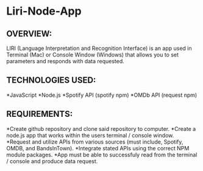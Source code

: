 # Liri-Node-App

## **OVERVIEW**: 
LIRI (Language Interpretation and Recognition Interface) is an app used in Terminal (Mac) or Console Window (Windows) that allows you to set parameters and responds with data requested. 

## **TECHNOLOGIES USED**: 
*JavaScript
*Node.js
*Spotify API (spotify npm)
*OMDb API (request npm)

## **REQUIREMENTS**: 
*Create github repository and clone said repository to computer. 
*Create a node.js app that works within the users terminal / console window. 
*Request and utilize APIs from various sources (must include, Spotify, OMDB, and BandsInTown).
*Integrate stated APIs using the correct NPM module packages. 
*App must be able to successfuly read from the terminal / console and produce data request. 


